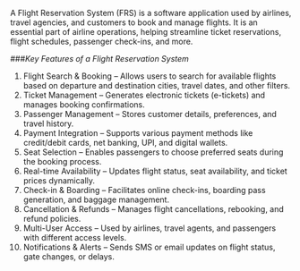 A Flight Reservation System (FRS) is a software application used by airlines, travel agencies, and customers to book and manage flights. It is an essential part of airline operations, helping streamline ticket reservations, flight schedules, passenger check-ins, and more.

###*Key Features of a Flight Reservation System*
  1. Flight Search & Booking – Allows users to search for available flights based on departure and destination cities, travel dates, and other filters.
  2. Ticket Management – Generates electronic tickets (e-tickets) and manages booking confirmations.
  3. Passenger Management – Stores customer details, preferences, and travel history.
  4. Payment Integration – Supports various payment methods like credit/debit cards, net banking, UPI, and digital wallets.
  5. Seat Selection – Enables passengers to choose preferred seats during the booking process.
  6. Real-time Availability – Updates flight status, seat availability, and ticket prices dynamically.
  7. Check-in & Boarding – Facilitates online check-ins, boarding pass generation, and baggage management.
  8. Cancellation & Refunds – Manages flight cancellations, rebooking, and refund policies.
  9. Multi-User Access – Used by airlines, travel agents, and passengers with different access levels.
  10. Notifications & Alerts – Sends SMS or email updates on flight status, gate changes, or delays.
